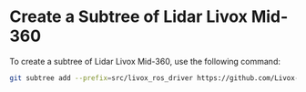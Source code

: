 # Create a Subtree of Lidar Livox Mid-360

To create a subtree of Lidar Livox Mid-360, use the following command:

```bash
git subtree add --prefix=src/livox_ros_driver https://github.com/Livox-SDK/livox_ros_driver.git master --squash
```

